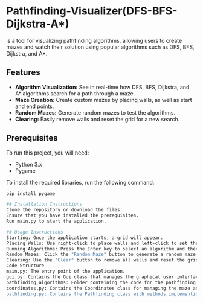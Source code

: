 # Pathfinding-Visualizer(DFS-BFS-Dijkstra-A*)

is a tool for visualizing pathfinding algorithms, allowing users to create mazes and watch their solution using popular algorithms such as DFS, BFS, Dijkstra, and A*.

## Features
- **Algorithm Visualization:** See in real-time how DFS, BFS, Dijkstra, and A* algorithms search for a path through a maze.
- **Maze Creation:** Create custom mazes by placing walls, as well as start and end points.
- **Random Mazes:** Generate random mazes to test the algorithms.
- **Clearing:** Easily remove walls and reset the grid for a new search.

## Prerequisites
To run this project, you will need:

- Python 3.x
- Pygame

To install the required libraries, run the following command:

```bash
pip install pygame

## Installation Instructions
Clone the repository or download the files.
Ensure that you have installed the prerequisites.
Run main.py to start the application.

## Usage Instructions
Starting: Once the application starts, a grid will appear.
Placing Walls: Use right-click to place walls and left-click to set the start or end point.
Running Algorithms: Press the Enter key to select an algorithm and then press the corresponding buttons for DFS, BFS, Dijkstra, or A* to view their visualization.
Random Mazes: Click the "Random Maze" button to generate a random maze.
Clearing: Use the "Clear" button to remove all walls and reset the grid.
Code Structure
main.py: The entry point of the application.
gui.py: Contains the Gui class that manages the graphical user interface and interactions.
pathfinding_algorithms: Folder containing the code for the pathfinding algorithms and maze handling.
coordinates.py: Contains the Coordinates class for managing the maze and the algorithms' paths.
pathfinding.py: Contains the Pathfinding class with methods implementing the DFS, BFS, Dijkstra, and A* algorithms.
